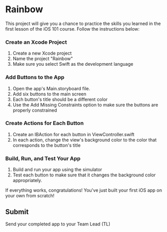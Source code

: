 # Rainbow

This project will give you a chance to practice the skills you learned in the first lesson of the iOS 101 course. Follow the instructions below:

### Create an Xcode Project

1. Create a new Xcode project
2. Name the project "Rainbow"
3. Make sure you select Swift as the development language

### Add Buttons to the App

1. Open the app's Main.storyboard file.
2. Add six buttons to the main screen
3. Each button's title should be a different color
4. Use the Add Missing Constraints option to make sure the buttons are properly constrained

### Create Actions for Each Button

1. Create an IBAction for each button in ViewController.swift
2. In each action, change the view's background color to the color that corresponds to the button's title

### Build, Run, and Test Your App

1. Build and run your app using the simulator
2. Test each button to make sure that it changes the background color appropriately.

If everything works, congratulations! You've just built your first iOS app on your own from scratch!

## Submit

Send your completed app to your Team Lead (TL)
